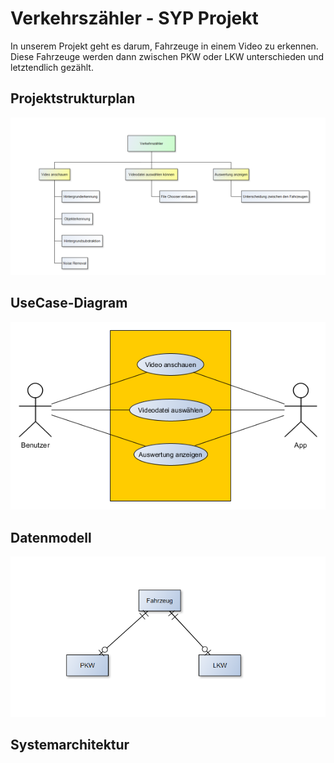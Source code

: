 # Verkehrszähler - SYP Projekt
In unserem Projekt geht es darum, Fahrzeuge in einem Video zu erkennen. Diese Fahrzeuge werden dann zwischen PKW oder LKW unterschieden und letztendlich gezählt.
## Projektstrukturplan
![alt text](https://github.com/ivonnegattringer/Verkaehrszaehler_3AHIF/blob/master/Bilder/projektstrukturplan.PNG)
## UseCase-Diagram
![alt text](https://github.com/ivonnegattringer/Verkaehrszaehler_3AHIF/blob/master/Bilder/UseCaseDiagram.png)
## Datenmodell
![alt text](https://github.com/ivonnegattringer/Verkaehrszaehler_3AHIF/blob/master/Bilder/klassendiagramm.PNG)
## Systemarchitektur
